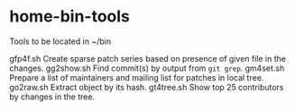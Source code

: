 # home-bin-tools
Tools to be located in ~/bin

gfp4f.sh
	Create sparse patch series based on presence of given file in
	the changes.
gg2show.sh
	Find commit(s) by output from `git grep`.
gm4set.sh
	Prepare a list of maintainers and mailing list for patches in
	local tree.
go2raw.sh
	Extract object by its hash.
gt4tree.sh
	Show top 25 contributors by changes in the tree.
